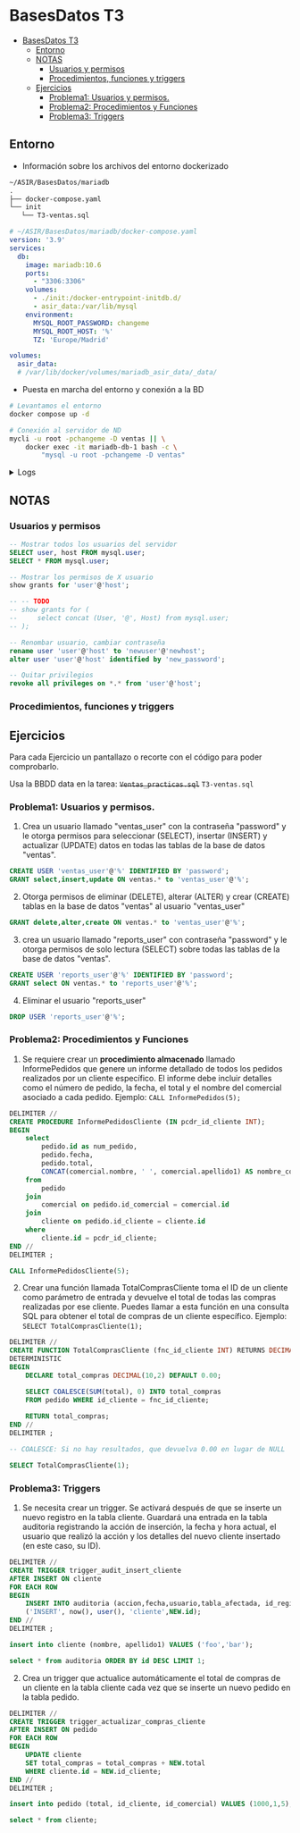 # BasesDatos T3

- [BasesDatos T3](#basesdatos-t3)
  - [Entorno](#entorno)
  - [NOTAS](#notas)
    - [Usuarios y permisos](#usuarios-y-permisos)
    - [Procedimientos, funciones y triggers](#procedimientos-funciones-y-triggers)
  - [Ejercicios](#ejercicios)
    - [Problema1: Usuarios y permisos.](#problema1-usuarios-y-permisos)
    - [Problema2: Procedimientos y Funciones](#problema2-procedimientos-y-funciones)
    - [Problema3: Triggers](#problema3-triggers)


## Entorno

- Información sobre los archivos del entorno dockerizado

```txt
~/ASIR/BasesDatos/mariadb
.
├── docker-compose.yaml
└── init
   └── T3-ventas.sql
```

```yaml
# ~/ASIR/BasesDatos/mariadb/docker-compose.yaml
version: '3.9'
services:
  db:
    image: mariadb:10.6
    ports:
      - "3306:3306"
    volumes:
      - ./init:/docker-entrypoint-initdb.d/
      - asir_data:/var/lib/mysql
    environment:
      MYSQL_ROOT_PASSWORD: changeme
      MYSQL_ROOT_HOST: '%'
      TZ: 'Europe/Madrid'

volumes:
  asir_data:
  # /var/lib/docker/volumes/mariadb_asir_data/_data/
```

- Puesta en marcha del entorno y conexión a la BD

```bash
# Levantamos el entorno
docker compose up -d

# Conexión al servidor de ND
mycli -u root -pchangeme -D ventas || \
    docker exec -it mariadb-db-1 bash -c \
        "mysql -u root -pchangeme -D ventas"
```

<!-- ```bash
# Opcionalmente securizamos la instalación...
docker exec -it mariadb-db-1 bash -c "mysql_secure_installation"
    # Enter current password for root: changeme
    # Switch to unix_socket auth: n
    # Change the root pass: n
    # Remove anon users: Y
    # Disallow root login remotely: n (...)
    # Remove test database: Y
    # Flush privileges: Y
``` -->


<details>
<summary>Logs</summary>

```log
pabloqpacin•ASIR/BasesDatos/mariadb(main⚡)» docker compose up                                                                                     [19:34:41]
[+] Building 0.0s (0/0)                                                                                                                        docker:default
[+] Running 3/0
 ✔ Network mariadb_default     Created                                                                                                                   0.1s
 ✔ Volume "mariadb_asir_data"  Created                                                                                                                   0.0s
 ✔ Container mariadb-db-1      Created                                                                                                                   0.0s
Attaching to mariadb-db-1
mariadb-db-1  | 2024-03-26 19:34:46+01:00 [Note] [Entrypoint]: Entrypoint script for MariaDB Server 1:10.6.17+maria~ubu2004 started.
mariadb-db-1  | 2024-03-26 19:34:46+01:00 [Note] [Entrypoint]: Switching to dedicated user 'mysql'
mariadb-db-1  | 2024-03-26 19:34:46+01:00 [Note] [Entrypoint]: Entrypoint script for MariaDB Server 1:10.6.17+maria~ubu2004 started.
mariadb-db-1  | 2024-03-26 19:34:46+01:00 [Note] [Entrypoint]: Initializing database files
mariadb-db-1  |
mariadb-db-1  |
mariadb-db-1  | PLEASE REMEMBER TO SET A PASSWORD FOR THE MariaDB root USER !
mariadb-db-1  | To do so, start the server, then issue the following command:
mariadb-db-1  |
mariadb-db-1  | '/usr/bin/mariadb-secure-installation'
mariadb-db-1  |
mariadb-db-1  | which will also give you the option of removing the test
mariadb-db-1  | databases and anonymous user created by default.  This is
mariadb-db-1  | strongly recommended for production servers.
mariadb-db-1  |
mariadb-db-1  | See the MariaDB Knowledgebase at https://mariadb.com/kb
mariadb-db-1  |
mariadb-db-1  | Please report any problems at https://mariadb.org/jira
mariadb-db-1  |
mariadb-db-1  | The latest information about MariaDB is available at https://mariadb.org/.
mariadb-db-1  |
mariadb-db-1  | Consider joining MariaDB's strong and vibrant community:
mariadb-db-1  | https://mariadb.org/get-involved/
mariadb-db-1  |
mariadb-db-1  | 2024-03-26 19:34:47+01:00 [Note] [Entrypoint]: Database files initialized
mariadb-db-1  | 2024-03-26 19:34:47+01:00 [Note] [Entrypoint]: Starting temporary server
mariadb-db-1  | 2024-03-26 19:34:47+01:00 [Note] [Entrypoint]: Waiting for server startup
mariadb-db-1  | 2024-03-26 19:34:47 0 [Note] Starting MariaDB 10.6.17-MariaDB-1:10.6.17+maria~ubu2004 source revision 15c75ad083a55e198ae78324f22970694b72f22b as process 102
mariadb-db-1  | 2024-03-26 19:34:47 0 [Note] InnoDB: Compressed tables use zlib 1.2.11
mariadb-db-1  | 2024-03-26 19:34:47 0 [Note] InnoDB: Number of pools: 1
mariadb-db-1  | 2024-03-26 19:34:47 0 [Note] InnoDB: Using crc32 + pclmulqdq instructions
mariadb-db-1  | 2024-03-26 19:34:47 0 [Note] mariadbd: O_TMPFILE is not supported on /tmp (disabling future attempts)
mariadb-db-1  | 2024-03-26 19:34:47 0 [Note] InnoDB: Using Linux native AIO
mariadb-db-1  | 2024-03-26 19:34:47 0 [Note] InnoDB: Initializing buffer pool, total size = 134217728, chunk size = 134217728
mariadb-db-1  | 2024-03-26 19:34:47 0 [Note] InnoDB: Completed initialization of buffer pool
mariadb-db-1  | 2024-03-26 19:34:47 0 [Note] InnoDB: 128 rollback segments are active.
mariadb-db-1  | 2024-03-26 19:34:47 0 [Note] InnoDB: Creating shared tablespace for temporary tables
mariadb-db-1  | 2024-03-26 19:34:47 0 [Note] InnoDB: Setting file './ibtmp1' size to 12 MB. Physically writing the file full; Please wait ...
mariadb-db-1  | 2024-03-26 19:34:47 0 [Note] InnoDB: File './ibtmp1' size is now 12 MB.
mariadb-db-1  | 2024-03-26 19:34:47 0 [Note] InnoDB: 10.6.17 started; log sequence number 41342; transaction id 14
mariadb-db-1  | 2024-03-26 19:34:47 0 [Note] Plugin 'FEEDBACK' is disabled.
mariadb-db-1  | 2024-03-26 19:34:47 0 [Warning] 'user' entry 'root@9e081e9076dc' ignored in --skip-name-resolve mode.
mariadb-db-1  | 2024-03-26 19:34:47 0 [Warning] 'proxies_priv' entry '@% root@9e081e9076dc' ignored in --skip-name-resolve mode.
mariadb-db-1  | 2024-03-26 19:34:47 0 [Note] mariadbd: ready for connections.
mariadb-db-1  | Version: '10.6.17-MariaDB-1:10.6.17+maria~ubu2004'  socket: '/run/mysqld/mysqld.sock'  port: 0  mariadb.org binary distribution
mariadb-db-1  | 2024-03-26 19:34:48+01:00 [Note] [Entrypoint]: Temporary server started.
mariadb-db-1  | 2024-03-26 19:34:48+01:00 [Note] [Entrypoint]: Securing system users (equivalent to running mysql_secure_installation)
mariadb-db-1  |
mariadb-db-1  | 2024-03-26 19:34:48+01:00 [Note] [Entrypoint]: /usr/local/bin/docker-entrypoint.sh: running /docker-entrypoint-initdb.d/T1-empleados.sql
mariadb-db-1  |
mariadb-db-1  |
mariadb-db-1  | 2024-03-26 19:34:48+01:00 [Note] [Entrypoint]: /usr/local/bin/docker-entrypoint.sh: running /docker-entrypoint-initdb.d/T2-colegio.sql
mariadb-db-1  |
mariadb-db-1  |
mariadb-db-1  | 2024-03-26 19:34:48+01:00 [Note] [Entrypoint]: /usr/local/bin/docker-entrypoint.sh: running /docker-entrypoint-initdb.d/T3-ventas.sql
mariadb-db-1  |
mariadb-db-1  |
mariadb-db-1  | 2024-03-26 19:34:48+01:00 [Note] [Entrypoint]: /usr/local/bin/docker-entrypoint.sh: running /docker-entrypoint-initdb.d/UD2.1-tienda.sql
mariadb-db-1  |
mariadb-db-1  |
mariadb-db-1  | 2024-03-26 19:34:48+01:00 [Note] [Entrypoint]: /usr/local/bin/docker-entrypoint.sh: running /docker-entrypoint-initdb.d/UD2.2-empleados.sql
mariadb-db-1  |
mariadb-db-1  |
mariadb-db-1  | 2024-03-26 19:34:48+01:00 [Note] [Entrypoint]: /usr/local/bin/docker-entrypoint.sh: running /docker-entrypoint-initdb.d/UD5.1-ventas.sql
mariadb-db-1  |
mariadb-db-1  |
mariadb-db-1  | 2024-03-26 19:34:49+01:00 [Note] [Entrypoint]: /usr/local/bin/docker-entrypoint.sh: running /docker-entrypoint-initdb.d/UD6.1-usuarios.sql
mariadb-db-1  |
mariadb-db-1  |
mariadb-db-1  |
mariadb-db-1  | 2024-03-26 19:34:49+01:00 [Warn] [Entrypoint]: /usr/local/bin/docker-entrypoint.sh: ignoring /docker-entrypoint-initdb.d/UD6.2-ventas.sql.bak
mariadb-db-1  | 2024-03-26 19:34:49+01:00 [Note] [Entrypoint]: Stopping temporary server
mariadb-db-1  | 2024-03-26 19:34:49 0 [Note] mariadbd (initiated by: unknown): Normal shutdown
mariadb-db-1  | 2024-03-26 19:34:49 0 [Note] InnoDB: FTS optimize thread exiting.
mariadb-db-1  | 2024-03-26 19:34:49 0 [Note] InnoDB: Starting shutdown...
mariadb-db-1  | 2024-03-26 19:34:49 0 [Note] InnoDB: Dumping buffer pool(s) to /var/lib/mysql/ib_buffer_pool
mariadb-db-1  | 2024-03-26 19:34:49 0 [Note] InnoDB: Buffer pool(s) dump completed at 240326 19:34:49
mariadb-db-1  | 2024-03-26 19:34:49 0 [Note] InnoDB: Removed temporary tablespace data file: "./ibtmp1"
mariadb-db-1  | 2024-03-26 19:34:49 0 [Note] InnoDB: Shutdown completed; log sequence number 162679; transaction id 187
mariadb-db-1  | 2024-03-26 19:34:49 0 [Note] mariadbd: Shutdown complete
mariadb-db-1  |
mariadb-db-1  | 2024-03-26 19:34:49+01:00 [Note] [Entrypoint]: Temporary server stopped
mariadb-db-1  |
mariadb-db-1  | 2024-03-26 19:34:49+01:00 [Note] [Entrypoint]: MariaDB init process done. Ready for start up.
mariadb-db-1  |
mariadb-db-1  | 2024-03-26 19:34:49 0 [Note] Starting MariaDB 10.6.17-MariaDB-1:10.6.17+maria~ubu2004 source revision 15c75ad083a55e198ae78324f22970694b72f22b as process 1
mariadb-db-1  | 2024-03-26 19:34:49 0 [Note] InnoDB: Compressed tables use zlib 1.2.11
mariadb-db-1  | 2024-03-26 19:34:49 0 [Note] InnoDB: Number of pools: 1
mariadb-db-1  | 2024-03-26 19:34:49 0 [Note] InnoDB: Using crc32 + pclmulqdq instructions
mariadb-db-1  | 2024-03-26 19:34:49 0 [Note] mariadbd: O_TMPFILE is not supported on /tmp (disabling future attempts)
mariadb-db-1  | 2024-03-26 19:34:49 0 [Note] InnoDB: Using Linux native AIO
mariadb-db-1  | 2024-03-26 19:34:49 0 [Note] InnoDB: Initializing buffer pool, total size = 134217728, chunk size = 134217728
mariadb-db-1  | 2024-03-26 19:34:49 0 [Note] InnoDB: Completed initialization of buffer pool
mariadb-db-1  | 2024-03-26 19:34:49 0 [Note] InnoDB: 128 rollback segments are active.
mariadb-db-1  | 2024-03-26 19:34:49 0 [Note] InnoDB: Creating shared tablespace for temporary tables
mariadb-db-1  | 2024-03-26 19:34:49 0 [Note] InnoDB: Setting file './ibtmp1' size to 12 MB. Physically writing the file full; Please wait ...
mariadb-db-1  | 2024-03-26 19:34:49 0 [Note] InnoDB: File './ibtmp1' size is now 12 MB.
mariadb-db-1  | 2024-03-26 19:34:49 0 [Note] InnoDB: 10.6.17 started; log sequence number 162679; transaction id 188
mariadb-db-1  | 2024-03-26 19:34:49 0 [Note] InnoDB: Loading buffer pool(s) from /var/lib/mysql/ib_buffer_pool
mariadb-db-1  | 2024-03-26 19:34:49 0 [Note] Plugin 'FEEDBACK' is disabled.
mariadb-db-1  | 2024-03-26 19:34:49 0 [Warning] You need to use --log-bin to make --expire-logs-days or --binlog-expire-logs-seconds work.
mariadb-db-1  | 2024-03-26 19:34:49 0 [Note] Server socket created on IP: '0.0.0.0'.
mariadb-db-1  | 2024-03-26 19:34:49 0 [Note] Server socket created on IP: '::'.
mariadb-db-1  | 2024-03-26 19:34:49 0 [Note] InnoDB: Buffer pool(s) load completed at 240326 19:34:49
mariadb-db-1  | 2024-03-26 19:34:49 0 [Note] mariadbd: ready for connections.
mariadb-db-1  | Version: '10.6.17-MariaDB-1:10.6.17+maria~ubu2004'  socket: '/run/mysqld/mysqld.sock'  port: 3306  mariadb.org binary distribution
```

</details>

## NOTAS

### Usuarios y permisos


```sql
-- Mostrar todos los usuarios del servidor
SELECT user, host FROM mysql.user;
SELECT * FROM mysql.user;

-- Mostrar los permisos de X usuario
show grants for 'user'@'host';

-- -- TODO
-- show grants for (
--     select concat (User, '@', Host) from mysql.user;
-- );
```
```sql
-- Renombar usuario, cambiar contraseña
rename user 'user'@'host' to 'newuser'@'newhost';
alter user 'user'@'host' identified by 'new_password';

-- Quitar privilegios
revoke all privileges on *.* from 'user'@'host';
```

<!-- ```sql
DELIMITER //

CREATE PROCEDURE ShowUserGrants()
BEGIN
    DECLARE done INT DEFAULT FALSE;
    DECLARE user_host VARCHAR(255);
    DECLARE grants_query VARCHAR(1000);
    
    -- Declare cursor for the query
    DECLARE cur CURSOR FOR SELECT CONCAT(User, "'@'", Host) FROM mysql.user;
    
    -- Declare continue handler
    DECLARE CONTINUE HANDLER FOR NOT FOUND SET done = TRUE;
    
    -- Open cursor
    OPEN cur;
    
    -- Start loop
    read_loop: LOOP
        -- Fetch next row into variables
        FETCH cur INTO user_host;
        
        -- Exit loop if no more rows
        IF done THEN
            LEAVE read_loop;
        END IF;
        
        -- Construct SHOW GRANTS query
        SET grants_query = CONCAT('SHOW GRANTS FOR ', QUOTE(user_host));
        
        -- Prepare and execute the query
        PREPARE stmt FROM grants_query;
        EXECUTE stmt;
        DEALLOCATE PREPARE stmt;
    END LOOP;
    
    -- Close cursor
    CLOSE cur;
END //

DELIMITER ;


CALL ShowUserGrants();
-- CALL IterateUsers();
```

```sql
-- Mostrar todos los usuarios del servidor
SELECT user, host FROM mysql.user;
SELECT * FROM mysql.user;

-- Mostrar los permisos de X usuario
show grants for 'user'@'host';
```
```sql
DELIMITER //

CREATE PROCEDURE IterateUsers()
BEGIN
    DECLARE done INT DEFAULT FALSE;
    DECLARE user_host VARCHAR(255);
    
    -- Declare cursor for the query
    DECLARE cur CURSOR FOR SELECT CONCAT(User, '@', Host) FROM mysql.user;
    
    -- Declare continue handler
    DECLARE CONTINUE HANDLER FOR NOT FOUND SET done = TRUE;
    
    -- Open cursor
    OPEN cur;
    
    -- Start loop
    read_loop: LOOP
        -- Fetch next row into variables
        FETCH cur INTO user_host;
        
        -- Exit loop if no more rows
        IF done THEN
            LEAVE read_loop;
        END IF;
        
        -- Process the fetched row (here you can do whatever you want)
        SELECT user_host;
        -- SHOW GRANTS for (SELECT user_host);
    END LOOP;
    
    -- Close cursor
    CLOSE cur;
END //

DELIMITER ;


CALL IterateUsers();
``` -->



### Procedimientos, funciones y triggers

## Ejercicios

Para cada Ejercicio un pantallazo o recorte con el código para poder comprobarlo.

Usa la BBDD data en la tarea: ~~`Ventas_practicas.sql`~~ `T3-ventas.sql`


### Problema1: Usuarios y permisos.

1. Crea un usuario llamado "ventas_user" con la contraseña "password" y le otorga permisos para seleccionar (SELECT), insertar (INSERT) y actualizar (UPDATE) datos en todas las tablas de la base de datos "ventas".

```sql
CREATE USER 'ventas_user'@'%' IDENTIFIED BY 'password';
GRANT select,insert,update ON ventas.* to 'ventas_user'@'%';
```

2. Otorga permisos de eliminar (DELETE), alterar (ALTER) y crear (CREATE) tablas en la base de datos "ventas" al usuario "ventas_user"

```sql
GRANT delete,alter,create ON ventas.* to 'ventas_user'@'%';
```

3. crea un usuario llamado "reports_user" con contraseña "password" y le otorga permisos de solo lectura (SELECT) sobre todas las tablas de la base de datos "ventas".

```sql
CREATE USER 'reports_user'@'%' IDENTIFIED BY 'password';
GRANT select ON ventas.* to 'reports_user'@'%';
```

4. Eliminar el usuario "reports_user"

```sql
DROP USER 'reports_user'@'%';
```


### Problema2: Procedimientos y Funciones

1. Se requiere crear un **procedimiento almacenado** llamado InformePedidos que genere un informe detallado de todos los pedidos realizados por un cliente específico. El informe debe incluir detalles como el número de pedido, la fecha, el total y el nombre del comercial asociado a cada pedido. Ejemplo: `CALL InformePedidos(5);`

```sql
DELIMITER //
CREATE PROCEDURE InformePedidosCliente (IN pcdr_id_cliente INT);
BEGIN
    select
        pedido.id as num_pedido,
        pedido.fecha,
        pedido.total,
        CONCAT(comercial.nombre, ' ', comercial.apellido1) AS nombre_comercial
    from
        pedido
    join
        comercial on pedido.id_comercial = comercial.id
    join
        cliente on pedido.id_cliente = cliente.id
    where
        cliente.id = pcdr_id_cliente;
END //
DELIMITER ;
```
```sql
CALL InformePedidosCliente(5);
```

2. Crear una función llamada TotalComprasCliente toma el ID de un cliente como parámetro de entrada y devuelve el total de todas las compras realizadas por ese cliente. Puedes llamar a esta función en una consulta SQL para obtener el total de compras de un cliente específico. Ejemplo: `SELECT TotalComprasCliente(1);`

```sql
DELIMITER //
CREATE FUNCTION TotalComprasCliente (fnc_id_cliente INT) RETURNS DECIMAL(10,2)
DETERMINISTIC
BEGIN
    DECLARE total_compras DECIMAL(10,2) DEFAULT 0.00;

    SELECT COALESCE(SUM(total), 0) INTO total_compras
    FROM pedido WHERE id_cliente = fnc_id_cliente;
    
    RETURN total_compras;
END //
DELIMITER ;

-- COALESCE: Si no hay resultados, que devuelva 0.00 en lugar de NULL
```
```sql
SELECT TotalComprasCliente(1);
```

<!--
    -- DECLARE num_pedidos INT DEFAULT 0;
    -- SELECT COUNT(*) INTO num_pedidos FROM pedido WHERE id_cliente = fnc_id_cliente;

    -- WHILE contador <= num_pedidos DO
    --     select pedido.total into @tmp_total_compras from pedido
    --     join cliente on pedido.id_cliente = cliente.id
    --     where cliente.id = fnc_id_cliente;
        
    --     set total_compras = total_compras + @tmp_total_compras;
    -- END WHILE
-->


### Problema3: Triggers

1. Se necesita crear un trigger. Se activará después de que se inserte un nuevo registro en la tabla cliente. Guardará una entrada en la tabla auditoria registrando la acción de inserción, la fecha y hora actual, el usuario que realizó la acción y los detalles del nuevo cliente insertado (en este caso, su ID).

```sql
DELIMITER //
CREATE TRIGGER trigger_audit_insert_cliente
AFTER INSERT ON cliente
FOR EACH ROW
BEGIN
    INSERT INTO auditoria (accion,fecha,usuario,tabla_afectada, id_registro_afectado) VALUES
    ('INSERT', now(), user(), 'cliente',NEW.id);
END //
DELIMITER ;
```
```sql
insert into cliente (nombre, apellido1) VALUES ('foo','bar');

select * from auditoria ORDER BY id DESC LIMIT 1;
```


2. Crea un trigger que actualice automáticamente el total de compras de un cliente en la tabla cliente cada vez que se inserte un nuevo pedido en la tabla pedido.

```sql
DELIMITER //
CREATE TRIGGER trigger_actualizar_compras_cliente
AFTER INSERT ON pedido
FOR EACH ROW
BEGIN
    UPDATE cliente
    SET total_compras = total_compras + NEW.total
    WHERE cliente.id = NEW.id_cliente;
END //
DELIMITER ;
```
```sql
insert into pedido (total, id_cliente, id_comercial) VALUES (1000,1,5);

select * from cliente;
```



